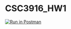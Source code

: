 # CSC3916_HW1 

[![Run in Postman](https://run.pstmn.io/button.svg)](https://app.getpostman.com/run-collection/637e7994764c4263d598#?env%5BHW1%5D=W3siZGVzY3JpcHRpb24iOnsiY29udGVudCI6IiIsInR5cGUiOiJ0ZXh0L3BsYWluIn0sInZhbHVlIjoiIiwia2V5IjoiJGVjaG9fYm9keSIsImVuYWJsZWQiOnRydWV9LHsidmFsdWUiOiJ0ZXN0IGJvZHkiLCJrZXkiOiJlY2hvX2JvZHkiLCJlbmFibGVkIjp0cnVlfV0=)
